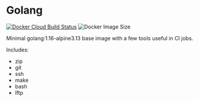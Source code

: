 # Golang

[![Docker Cloud Build Status](https://img.shields.io/docker/cloud/build/countingup/golang.svg)](https://hub.docker.com/r/countingup/golang/builds/) ![Docker Image Size](https://img.shields.io/docker/image-size/countingup/golang/1.15)

Minimal golang:1.16-alpine3.13 base image with a few tools useful in CI jobs.

Includes:

- zip
- git
- ssh
- make
- bash
- lftp
